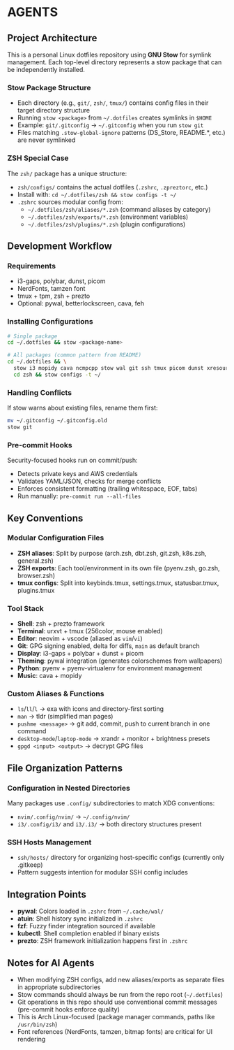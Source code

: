 # AGENTS

## Project Architecture

This is a personal Linux dotfiles repository using **GNU Stow** for symlink management. Each top-level directory represents a stow package that can be independently installed.

### Stow Package Structure

- Each directory (e.g., `git/`, `zsh/`, `tmux/`) contains config files in their target directory structure
- Running `stow <package>` from `~/.dotfiles` creates symlinks in `$HOME`
- Example: `git/.gitconfig` → `~/.gitconfig` when you run `stow git`
- Files matching `.stow-global-ignore` patterns (DS_Store, README.*, etc.) are never symlinked

### ZSH Special Case

The `zsh/` package has a unique structure:

- `zsh/configs/` contains the actual dotfiles (`.zshrc`, `.zpreztorc`, etc.)
- Install with: `cd ~/.dotfiles/zsh && stow configs -t ~/`
- `.zshrc` sources modular config from:
  - `~/.dotfiles/zsh/aliases/*.zsh` (command aliases by category)
  - `~/.dotfiles/zsh/exports/*.zsh` (environment variables)
  - `~/.dotfiles/zsh/plugins/*.zsh` (plugin configurations)

## Development Workflow

### Requirements

- i3-gaps, polybar, dunst, picom
- NerdFonts, tamzen font
- tmux + tpm, zsh + prezto
- Optional: pywal, betterlockscreen, cava, feh

### Installing Configurations

```bash
# Single package
cd ~/.dotfiles && stow <package-name>

# All packages (common pattern from README)
cd ~/.dotfiles && \
  stow i3 mopidy cava ncmpcpp stow wal git ssh tmux picom dunst xresources && \
  cd zsh && stow configs -t ~/
```

### Handling Conflicts

If stow warns about existing files, rename them first:

```bash
mv ~/.gitconfig ~/.gitconfig.old
stow git
```

### Pre-commit Hooks

Security-focused hooks run on commit/push:

- Detects private keys and AWS credentials
- Validates YAML/JSON, checks for merge conflicts
- Enforces consistent formatting (trailing whitespace, EOF, tabs)
- Run manually: `pre-commit run --all-files`

## Key Conventions

### Modular Configuration Files

- **ZSH aliases**: Split by purpose (arch.zsh, dbt.zsh, git.zsh, k8s.zsh, general.zsh)
- **ZSH exports**: Each tool/environment in its own file (pyenv.zsh, go.zsh, browser.zsh)
- **tmux configs**: Split into keybinds.tmux, settings.tmux, statusbar.tmux, plugins.tmux

### Tool Stack

- **Shell**: zsh + prezto framework
- **Terminal**: urxvt + tmux (256color, mouse enabled)
- **Editor**: neovim + vscode (aliased as `vim`/`vi`)
- **Git**: GPG signing enabled, delta for diffs, `main` as default branch
- **Display**: i3-gaps + polybar + dunst + picom
- **Theming**: pywal integration (generates colorschemes from wallpapers)
- **Python**: pyenv + pyenv-virtualenv for environment management
- **Music**: cava + mopidy

### Custom Aliases & Functions

- `ls`/`ll`/`l` → exa with icons and directory-first sorting
- `man` → tldr (simplified man pages)
- `pushme <message>` → git add, commit, push to current branch in one command
- `desktop-mode`/`laptop-mode` → xrandr + monitor + brightness presets
- `gpgd <input> <output>` → decrypt GPG files

## File Organization Patterns

### Configuration in Nested Directories

Many packages use `.config/` subdirectories to match XDG conventions:

- `nvim/.config/nvim/` → `~/.config/nvim/`
- `i3/.config/i3/` and `i3/.i3/` → both directory structures present

### SSH Hosts Management

- `ssh/hosts/` directory for organizing host-specific configs (currently only .gitkeep)
- Pattern suggests intention for modular SSH config includes

## Integration Points

- **pywal**: Colors loaded in `.zshrc` from `~/.cache/wal/`
- **atuin**: Shell history sync initialized in `.zshrc`
- **fzf**: Fuzzy finder integration sourced if available
- **kubectl**: Shell completion enabled if binary exists
- **prezto**: ZSH framework initialization happens first in `.zshrc`

## Notes for AI Agents

- When modifying ZSH configs, add new aliases/exports as separate files in appropriate subdirectories
- Stow commands should always be run from the repo root (`~/.dotfiles`)
- Git operations in this repo should use conventional commit messages (pre-commit hooks enforce quality)
- This is Arch Linux-focused (package manager commands, paths like `/usr/bin/zsh`)
- Font references (NerdFonts, tamzen, bitmap fonts) are critical for UI rendering
